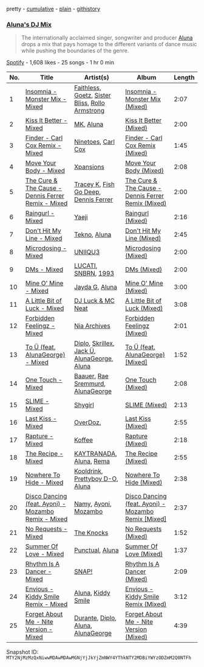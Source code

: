 pretty - [cumulative](/playlists/cumulative/37i9dQZF1DWTh86g4mGpKZ.md) - [plain](/playlists/plain/37i9dQZF1DWTh86g4mGpKZ) - [githistory](https://github.githistory.xyz/mackorone/spotify-playlist-archive/blob/main/playlists/plain/37i9dQZF1DWTh86g4mGpKZ)

### [Aluna's DJ Mix](https://open.spotify.com/playlist/37i9dQZF1DWTh86g4mGpKZ)

> The internationally acclaimed singer, songwriter and producer <a href="spotify:artist:5ITI6SEoUZMIXXkzCfr4oE">Aluna</a> drops a mix that pays homage to the different variants of dance music while pushing the boundaries of the genre.

[Spotify](https://open.spotify.com/user/spotify) - 1,608 likes - 25 songs - 1 hr 0 min

| No. | Title | Artist(s) | Album | Length |
|---|---|---|---|---|
| 1 | [Insomnia \- Monster Mix \- Mixed](https://open.spotify.com/track/5LOMeDHxjsQppfoCDvG75k) | [Faithless](https://open.spotify.com/artist/5T4UKHhr4HGIC0VzdZQtAE), [Goetz](https://open.spotify.com/artist/1HT9jeorSqkirZ9bcMQuKv), [Sister Bliss](https://open.spotify.com/artist/4tc9NREea7ncB7JzqdBsj5), [Rollo Armstrong](https://open.spotify.com/artist/6hFSukEzqXAkCIcXNnctZ4) | [Insomnia \- Monster Mix \(Mixed\)](https://open.spotify.com/album/3Br1JGu8wrthYkDGPhJGHK) | 2:07 |
| 2 | [Kiss It Better \- Mixed](https://open.spotify.com/track/1mVaol7nyHaryn5IBKfCVi) | [MK](https://open.spotify.com/artist/1yqxFtPHKcGcv6SXZNdyT9), [Aluna](https://open.spotify.com/artist/5ITI6SEoUZMIXXkzCfr4oE) | [Kiss It Better \(Mixed\)](https://open.spotify.com/album/5RfYy3qDJKNECido5WNzqX) | 2:00 |
| 3 | [Finder \- Carl Cox Remix \- Mixed](https://open.spotify.com/track/60jO88nGAhUKbpt250hkoC) | [Ninetoes](https://open.spotify.com/artist/5MP4PiGA5PNFrsVjtauFnC), [Carl Cox](https://open.spotify.com/artist/19SmlbABtI4bXz864MLqOS) | [Finder \- Carl Cox Remix \(Mixed\)](https://open.spotify.com/album/1MA1zklkfskmLff9B87XrI) | 1:45 |
| 4 | [Move Your Body \- Mixed](https://open.spotify.com/track/4iq3JeYM3aAl9k4FldKvuV) | [Xpansions](https://open.spotify.com/artist/2oSihaE9ObkcZVx2LAxySj) | [Move Your Body \(Mixed\)](https://open.spotify.com/album/2yPpMrLqLx87YyVjLOVlLu) | 2:08 |
| 5 | [The Cure & The Cause \- Dennis Ferrer Remix \- Mixed](https://open.spotify.com/track/21Xe8egkCzNwNuifh61aQZ) | [Tracey K](https://open.spotify.com/artist/2RG9WXLhvCaeGE3gFaAAZg), [Fish Go Deep](https://open.spotify.com/artist/0fOlkKkWVb6gOtwUXL2i0y), [Dennis Ferrer](https://open.spotify.com/artist/0MGTHZpAGf7isSfw8yMIoi) | [The Cure & The Cause \- Dennis Ferrer Remix \(Mixed\)](https://open.spotify.com/album/3PUPsxx5KaYlrWpkaSKDPh) | 2:00 |
| 6 | [Raingurl \- Mixed](https://open.spotify.com/track/6cLDWdVWPBMIgrcjHeGSV4) | [Yaeji](https://open.spotify.com/artist/2RqrWplViWHSGLzlhmDcbt) | [Raingurl \(Mixed\)](https://open.spotify.com/album/0YwsQXR8ob6QLlMviDEr0c) | 2:16 |
| 7 | [Don't Hit My Line \- Mixed](https://open.spotify.com/track/5eBgyITGCudEYSnDmT8zOK) | [Tekno](https://open.spotify.com/artist/6IhG3Yxm3UW98jhyBvrIut), [Aluna](https://open.spotify.com/artist/5ITI6SEoUZMIXXkzCfr4oE) | [Don't Hit My Line \(Mixed\)](https://open.spotify.com/album/1xVG9A2kASkcLtBlujy6aG) | 2:45 |
| 8 | [Microdosing \- Mixed](https://open.spotify.com/track/3iIOQpQ5Fa2EhqCjdvvNuy) | [UNIIQU3](https://open.spotify.com/artist/5aR8qSaApKChlZvzB0Jfpx) | [Microdosing \(Mixed\)](https://open.spotify.com/album/3q4IXntNsXLe0dEEwaJL0e) | 2:00 |
| 9 | [DMs \- Mixed](https://open.spotify.com/track/3zrJWuOPvUK4h5SIRkjAtr) | [LUCATI](https://open.spotify.com/artist/6l6CFc2kr864voPxTDcYZn), [SNBRN](https://open.spotify.com/artist/2zJ8chFLjiBHRNchfevMRI), [1993](https://open.spotify.com/artist/11LTcIYRV9WFDV6pGZ2XEY) | [DMs \(Mixed\)](https://open.spotify.com/album/17vaymTOe498Y5UifSxCey) | 2:00 |
| 10 | [Mine O' Mine \- Mixed](https://open.spotify.com/track/4LND7zRfjtXOOqvSGDR8wb) | [Jayda G](https://open.spotify.com/artist/3NKVm2Jedcf6ibJr6pMUVx), [Aluna](https://open.spotify.com/artist/5ITI6SEoUZMIXXkzCfr4oE) | [Mine O' Mine \(Mixed\)](https://open.spotify.com/album/1yIKPwBhX4QZtDv9DXAn5l) | 3:00 |
| 11 | [A Little Bit of Luck \- Mixed](https://open.spotify.com/track/40MHNZfsOvme4zPnCk7ksO) | [DJ Luck & MC Neat](https://open.spotify.com/artist/4MflsXABg2VC9Powgd7JCF) | [A Little Bit of Luck \(Mixed\)](https://open.spotify.com/album/6TyQ7T2691HJ3IVEAhpcvi) | 3:08 |
| 12 | [Forbidden Feelingz \- Mixed](https://open.spotify.com/track/71ATDeitkF3BjHYJ4FTh8b) | [Nia Archives](https://open.spotify.com/artist/7BMR0fwtEvzGtK4rNGdoiQ) | [Forbidden Feelingz \(Mixed\)](https://open.spotify.com/album/7catsSn5HcsYKGxaVP8ARx) | 2:01 |
| 13 | [To Ü \(feat\. AlunaGeorge\) \- Mixed](https://open.spotify.com/track/5jsj1gN6TQzu755QOATGdG) | [Diplo](https://open.spotify.com/artist/5fMUXHkw8R8eOP2RNVYEZX), [Skrillex](https://open.spotify.com/artist/5he5w2lnU9x7JFhnwcekXX), [Jack Ü](https://open.spotify.com/artist/1HxJeLhIuegM3KgvPn8sTa), [AlunaGeorge](https://open.spotify.com/artist/2VAnyOxzJuSAj7XIuEOT38), [Aluna](https://open.spotify.com/artist/5ITI6SEoUZMIXXkzCfr4oE) | [To Ü \(feat\. AlunaGeorge\) \[Mixed\]](https://open.spotify.com/album/4IJbfMDiRz4iTnu8zyxjtY) | 1:52 |
| 14 | [One Touch \- Mixed](https://open.spotify.com/track/4jFUE8qm5KSusjuxVjfXfq) | [Baauer](https://open.spotify.com/artist/25fqWEebq6PoiGQIHIrdtv), [Rae Sremmurd](https://open.spotify.com/artist/7iZtZyCzp3LItcw1wtPI3D), [AlunaGeorge](https://open.spotify.com/artist/2VAnyOxzJuSAj7XIuEOT38) | [One Touch \(Mixed\)](https://open.spotify.com/album/4kO8cZyu9QSjlCl2cCRLMi) | 2:08 |
| 15 | [SLIME \- Mixed](https://open.spotify.com/track/0PF2pbzJbXFW5Uwok2bZB2) | [Shygirl](https://open.spotify.com/artist/3M3wTTCDwicRubwMyHyEDy) | [SLIME \(Mixed\)](https://open.spotify.com/album/0bemimApyoCL4UMPFBNk67) | 2:13 |
| 16 | [Last Kiss \- Mixed](https://open.spotify.com/track/54cy84Lvx4cjgV982U1Nzg) | [OverDoz.](https://open.spotify.com/artist/5I81SUgzZ0g7dWkWKDc4QY) | [Last Kiss \(Mixed\)](https://open.spotify.com/album/4WVHD8eRSIryIDEM2cNPnm) | 2:55 |
| 17 | [Rapture \- Mixed](https://open.spotify.com/track/62crjUtxqAYf9l6Fp5GXhF) | [Koffee](https://open.spotify.com/artist/1gWjcmBsveEYMxOZ0VRi32) | [Rapture \(Mixed\)](https://open.spotify.com/album/0eABRc9GfP03OajPrPRCmK) | 2:18 |
| 18 | [The Recipe \- Mixed](https://open.spotify.com/track/6buQ1pzXd9Yc6KUYPMUX2U) | [KAYTRANADA](https://open.spotify.com/artist/6qgnBH6iDM91ipVXv28OMu), [Aluna](https://open.spotify.com/artist/5ITI6SEoUZMIXXkzCfr4oE), [Rema](https://open.spotify.com/artist/46pWGuE3dSwY3bMMXGBvVS) | [The Recipe \(Mixed\)](https://open.spotify.com/album/1dggCaa4b5vvjwyrXyyl7e) | 2:55 |
| 19 | [Nowhere To Hide \- Mixed](https://open.spotify.com/track/5dki501vUUXH5Ch4ua1Cr8) | [Kooldrink](https://open.spotify.com/artist/1XQiB7Gp309l4aHhzgGIlY), [Prettyboy D\-O](https://open.spotify.com/artist/76qtJqxLY1aXEPHxAJui7y), [Aluna](https://open.spotify.com/artist/5ITI6SEoUZMIXXkzCfr4oE) | [Nowhere To Hide \(Mixed\)](https://open.spotify.com/album/4u8Lw5DQGWwepZsu3E53YO) | 2:38 |
| 20 | [Disco Dancing \(feat\. Ayoni\) \- Mozambo Remix \- Mixed](https://open.spotify.com/track/5gezAJnReX2HaeQCXsOMF7) | [Namy](https://open.spotify.com/artist/5b27ajyz5mxl84HYtPE4ih), [Ayoni](https://open.spotify.com/artist/2Tju7nLsAMD6RTBna56hj6), [Mozambo](https://open.spotify.com/artist/7p0BlEIc8u88hMrzTfWQhi) | [Disco Dancing \(feat\. Ayoni\) \- Mozambo Remix \[Mixed\]](https://open.spotify.com/album/1rfI0dsiO7zHABnW2vuJvc) | 2:37 |
| 21 | [No Requests \- Mixed](https://open.spotify.com/track/1HddJSkw5ImIa6INT07VPK) | [The Knocks](https://open.spotify.com/artist/2x7EATekOPhFGRx3syMGEC) | [No Requests \(Mixed\)](https://open.spotify.com/album/1kciv6iLSx0zfWbcIkuwwH) | 1:52 |
| 22 | [Summer Of Love \- Mixed](https://open.spotify.com/track/6F7LlB3ofvzsa9epnjFAK9) | [Punctual](https://open.spotify.com/artist/1ocnIbhFWM9bSPrd7Hu4zF), [Aluna](https://open.spotify.com/artist/5ITI6SEoUZMIXXkzCfr4oE) | [Summer Of Love \(Mixed\)](https://open.spotify.com/album/3B0ne8qPcIqgjzXWKUDk58) | 1:37 |
| 23 | [Rhythm Is A Dancer \- Mixed](https://open.spotify.com/track/0sm9aV6mJwym5djE9LtoxP) | [SNAP!](https://open.spotify.com/artist/2FrKQPjJe4pVMZOgm0ESOx) | [Rhythm Is A Dancer \(Mixed\)](https://open.spotify.com/album/7aRhWaWpbJyKxKWjzCQFhE) | 2:09 |
| 24 | [Envious \- Kiddy Smile Remix \- Mixed](https://open.spotify.com/track/4ZJMwSwmHOxsNmcJXfqFbH) | [Aluna](https://open.spotify.com/artist/5ITI6SEoUZMIXXkzCfr4oE), [Kiddy Smile](https://open.spotify.com/artist/4Y5crYhYaEQKOzikPPIZDx) | [Envious \- Kiddy Smile Remix \(Mixed\)](https://open.spotify.com/album/4kIr5PrEdeWDZLxuLbgdRy) | 3:12 |
| 25 | [Forget About Me \- Nite Version \- Mixed](https://open.spotify.com/track/2FcaFrLSDrWb0uOz1PBYRs) | [Durante](https://open.spotify.com/artist/1BqIPGrEhdjdLFpUzce2dh), [Diplo](https://open.spotify.com/artist/5fMUXHkw8R8eOP2RNVYEZX), [Aluna](https://open.spotify.com/artist/5ITI6SEoUZMIXXkzCfr4oE), [AlunaGeorge](https://open.spotify.com/artist/2VAnyOxzJuSAj7XIuEOT38) | [Forget About Me \- Nite Version \(Mixed\)](https://open.spotify.com/album/098Mnc8yyUxvSQINQOp5TP) | 4:39 |

Snapshot ID: `MTY2NjMzMzQxNiwwMDAwMDAwMGNjYjJkYjZmNWY4YThkNTY2MDBiYWYzODZmM2Q0NTFh`
